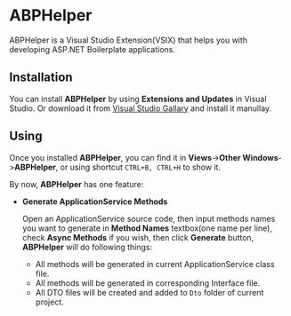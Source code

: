 # ABPHelper
ABPHelper is a Visual Studio Extension(VSIX) that helps you with developing ASP.NET Boilerplate applications.

## Installation
You can install **ABPHelper** by using **Extensions and Updates** in Visual Studio. Or download it from [Visual Studio Gallary](https://visualstudiogallery.msdn.microsoft.com/15d33189-e63e-4ab4-9269-bc43200d7836) and install it manullay.

## Using
Once you installed **ABPHelper**, you can find it in **Views**->**Other Windows**->**ABPHelper**, or using shortcut `CTRL+B, CTRL+H` to show it.

By now, **ABPHelper** has one feature:

- **Generate ApplicationService Methods**

	Open an ApplicationService source code, then input methods names you want to generate in **Method Names** textbox(one name per line), check **Async Methods** if you wish, then click **Generate** button, **ABPHelper** will do following things:

	- All methods will be generated in current ApplicationService class file. 
	- All methods will be generated in corresponding Interface file.
	- All DTO files will be created and added to `Dto` folder of current project. 
